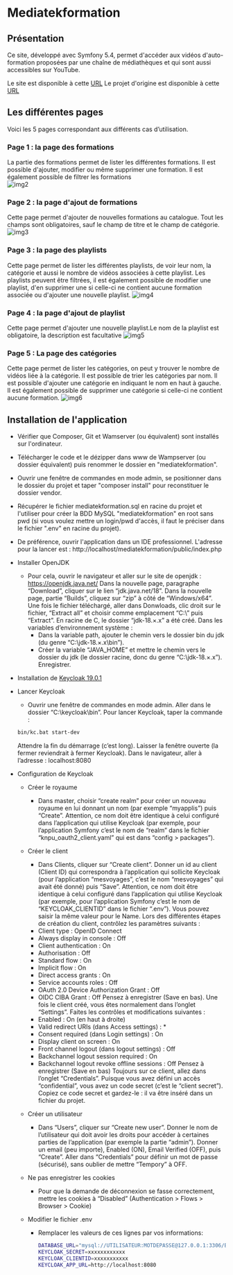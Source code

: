 # Mediatekformation
## Présentation
Ce site, développé avec Symfony 5.4, permet d'accéder aux vidéos d'auto-formation proposées par une chaîne de médiathèques et qui sont aussi accessibles sur YouTube.<br> 

Le site est disponible à cette [URL](https://mediatekformation.squareface.fr/)
Le projet d'origine est disponible à cette [URL](https://github.com/CNED-SLAM/mediatekformation)

## Les différentes pages
Voici les 5 pages correspondant aux différents cas d’utilisation.
### Page 1 : la page des formations
La partie des formations permet de lister les différentes formations. Il est possible d'ajouter, modifier ou même supprimer une formation. Il est également possible de filtrer les formations<br>
![img2](https://github.com/squareface27/mediatekformation/blob/prod/images/admin_formations.png?raw=true)
### Page 2 : la page d'ajout de formations
Cette page permet d'ajouter de nouvelles formations au catalogue. Tout les champs sont obligatoires, sauf le champ de titre et le champ de catégorie.
![img3](https://github.com/squareface27/mediatekformation/blob/prod/images/admin_formations_add.png?raw=true)
### Page 3 : la page des playlists
Cette page permet de lister les différentes playlists, de voir leur nom, la catégorie et aussi le nombre de vidéos associées à cette playlist. Les playlists peuvent être filtrées, il est également possible de modifier une playlist, d'en supprimer une si celle-ci ne contient aucune formation associée ou d'ajouter une nouvelle playlist.
![img4](https://github.com/squareface27/mediatekformation/blob/prod/images/admin_playlists.png?raw=true)
### Page 4 : la page d'ajout de playlist
Cette page permet d'ajouter une nouvelle playlist.Le nom de la playlist est obligatoire, la description est facultative
![img5](https://github.com/squareface27/mediatekformation/blob/prod/images/admin_playlists_add.png?raw=true)
### Page 5 : La page des catégories
Cette page permet de lister les catégories, on peut y trouver le nombre de vidéos liée à la catégorie. Il est possible de trier les catégories par nom. Il est possible d'ajouter une catégorie en indiquant le nom en haut à gauche. Il est également possible de supprimer une catégorie si celle-ci ne contient aucune formation.
![img6](https://github.com/squareface27/mediatekformation/blob/prod/images/admin_categories.png?raw=true)

## Installation de l'application
- Vérifier que Composer, Git et Wamserver (ou équivalent) sont installés sur l'ordinateur.
- Télécharger le code et le dézipper dans www de Wampserver (ou dossier équivalent) puis renommer le dossier en "mediatekformation".<br>
- Ouvrir une fenêtre de commandes en mode admin, se positionner dans le dossier du projet et taper "composer install" pour reconstituer le dossier vendor.<br>
- Récupérer le fichier mediatekformation.sql en racine du projet et l'utiliser pour créer la BDD MySQL "mediatekformation" en root sans pwd (si vous voulez mettre un login/pwd d'accès, il faut le préciser dans le fichier ".env" en racine du projet).<br>
- De préférence, ouvrir l'application dans un IDE professionnel. L'adresse pour la lancer est : http://localhost/mediatekformation/public/index.php<br>
- Installer OpenJDK<br>
    - Pour cela, ouvrir le navigateur et aller sur le site de openjdk :
https://openjdk.java.net/
Dans la nouvelle page, paragraphe “Download”, cliquer sur le lien “jdk.java.net/18”.
Dans la nouvelle page, partie “Builds”, cliquez sur “zip” à côté de “Windows/x64”.
Une fois le fichier téléchargé, aller dans Donwloads, clic droit sur le fichier, “Extract all” et choisir comme emplacement “C:\” puis “Extract”.
En racine de C, le dossier “jdk-18.×.x” a été créé.
Dans les variables d’environnement système :
        - Dans la variable path, ajouter le chemin vers le dossier bin du jdk (du genre “C:\jdk-18.×.x\bin”).
        - Créer la variable “JAVA_HOME” et mettre le chemin vers le dossier du jdk (le dossier racine, donc du genre “C:\jdk-18.×.x”).
        Enregistrer.
- Installation de [Keycloak 19.0.1](https://github.com/keycloak/keycloak/releases/tag/19.0.1)<br>
- Lancer Keycloak
    - Ouvrir une fenêtre de commandes en mode admin.
Aller dans le dossier “C:\keycloak\bin”.
Pour lancer Keycloak, taper la commande :
    ```bash
    bin/kc.bat start-dev
    ```
    Attendre la fin du démarrage (c’est long).
    Laisser la fenêtre ouverte (la fermer reviendrait à fermer Keycloak).
    Dans le navigateur, aller à l’adresse :
    localhost:8080<br>

- Configuration de Keycloak
    - Créer le royaume
        - Dans master, choisir “create realm” pour créer un nouveau royaume en lui donnant un nom (par exemple “myapplis”) puis “Create”.
Attention, ce nom doit être identique à celui configuré dans l’application qui utilise Keycloak (par exemple, pour l’application Symfony c’est le nom de “realm” dans le fichier “knpu_oauth2_client.yaml” qui est dans “config > packages”).
    -  Créer le client
        - Dans Clients, cliquer sur “Create client”.
Donner un id au client (Client ID) qui correspondra à l’application qui sollicite Keycloak (pour l’application “mesvoyages”, c’est le nom “mesvoyages” qui avait été donné) puis “Save”.
Attention, ce nom doit être identique à celui configuré dans l’application qui utilise Keycloak (par exemple, pour l’application Symfony c’est le nom de “KEYCLOAK_CLIENTID” dans le fichier “.env”).
Vous pouvez saisir la même valeur pour le Name.
Lors des différentes étapes de création du client, contrôlez les paramètres suivants :
        - Client type : OpenID Connect
        - Always display in console : Off
        - Client authentication : On
        - Authorisation : Off
        - Standard flow : On
        - Implicit flow : On
        - Direct access grants : On
        - Service accounts roles : Off
        - OAuth 2.0 Device Authorization Grant : Off
        - OIDC CIBA Grant : Off
        Pensez à enregistrer (Save en bas). Une fois le client créé, vous êtes normalement dans l’onglet “Settings”. Faites les contrôles et modifications suivantes :
        - Enabled : On (en haut à droite)
        - Valid redirect URIs (dans Access settings) : *
        - Consent required (dans Login settings) : On
        - Display client on screen : On
        - Front channel logout (dans logout settings) : Off
        - Backchannel logout session required : On
        - Backchannel logout revoke offline sessions : Off
        Pensez à enregistrer (Save en bas)
        Toujours sur ce client, allez dans l’onglet “Credentials”.
        Puisque vous avez défini un accès “confidential”, vous avez un code secret (c’est le “client secret”).
        Copiez ce code secret et gardez-le : il va être inséré dans un fichier du projet.
    -  Créer un utilisateur
        - Dans “Users”, cliquer sur “Create new user”.
        Donner le nom de l’utilisateur qui doit avoir les droits pour accéder à certaines parties de l’application (par exemple la partie “admin”).
        Donner un email (peu importe), Enabled (ON), Email Verified (OFF), puis “Create”.
        Aller dans “Credentials” pour définir un mot de passe (sécurisé), sans oublier de mettre
        “Tempory” à OFF.

    - Ne pas enregistrer les cookies
        - Pour que la demande de déconnexion se fasse correctement, mettre les cookies à “Disabled” (Authentication > Flows > Browser > Cookie)

    - Modifier le fichier .env
        - Remplacer les valeurs de ces lignes par vos informations: 
            ```bash
            DATABASE_URL="mysql://UTILISATEUR:MOTDEPASSE@127.0.0.1:3306/BDD"
            KEYCLOAK_SECRET=xxxxxxxxxxxx
            KEYCLOAK_CLIENTID=xxxxxxxxxxx
            KEYCLOAK_APP_URL=http://localhost:8080
            ```
